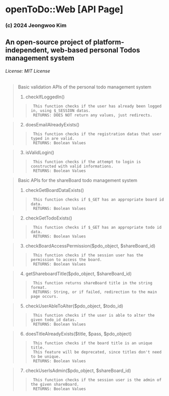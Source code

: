# openToDo::Web [API Page]
### (c) 2024 Jeongwoo Kim
## An open-source project of platform-independent, web-based personal Todos management system
###### License: MIT License

> Basic validation APIs of the personal todo management system
> 1. checkIfLoggedIn()
>>
>>      This function checks if the user has already been logged in, using $_SESSION datas.
>>      RETURNS: DOES NOT return any values, just redirects.

> 2. doesEmailAlreadyExists()
>>      
>>      This function checks if the registration datas that user typed in are valid.
>>      RETURNS: Boolean Values

> 3. isValidLogin()
>>
>>      This function checks if the attempt to login is constructed with valid informations.
>>      RETURNS: Boolean Values


> Basic APIs for the shareBoard todo management system
> 1. checkGetBoardDataExists()
>>
>>      This function checks if $_GET has an appropriate board id data.
>>      RETURNS: Boolean Values

> 2. checkGetTodoExists()
>>
>>      This function checks if $_GET has an appropriate todo id data.
>>      RETURNS: Boolean Values

> 3. checkBoardAccessPermission($pdo_object, $shareBoard_id)
>>
>>      This function checks if the session user has the permission to access the board.
>>      RETURNS: Boolean Values

> 4. getShareboardTitle($pdo_object, $shareBoard_id)
>>      
>>      This function returns shareBoard title in the string format.
>>      RETURNS: String, or if failed, redirection to the main page occurs.

> 5. checkUserAbleToAlter($pdo_object, $todo_id)
>>
>>      This function checks if the user is able to alter the given todo_id datas.
>>      RETURNS: Boolean Values

> 6. doesTitleAlreadyExists($title, $pass, $pdo_object)
>>
>>      This function checks if the board title is an unique title.
>>      This feature will be deprecated, since titles don't need to be unique.
>>      RETURNS: Boolean Values

> 7. checkUserIsAdmin($pdo_object, $shareBoard_id)
>>
>>      This function checks if the session user is the admin of the given shareBoard.
>>      RETURNS: Boolean Values